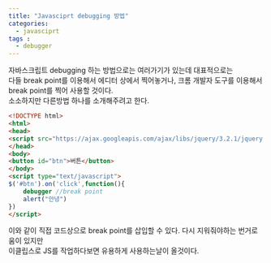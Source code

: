 ```yaml
---
title: "Javasciprt debugging 방법"
categories: 
  - javasciprt
tags : 
  - debugger
---
```


자바스크립트 debugging 하는 방법으로는 여러가기가 있는데 대표적으로는<br>
다들 break point를 이용해서 에디터 상에서 찍어놓거나, 크롬 개발자 도구를 이용해서 break point를 찍어 사용할 것이다.<br>
소소하지만 다른방법 하나를 소개해주려고 한다.

``` html
<!DOCTYPE html>
<html>
<head>
<script src="https://ajax.googleapis.com/ajax/libs/jquery/3.2.1/jquery.min.js"></script>
</head>
<body>
<button id="btn">버튼</button>
</body>
<script type="text/javascript">
$('#btn').on('click',function(){
	debugger //break point
	alert("안녕")
})
</script>
```

이와 같이 직접 코드상으로 break point를 삽입할 수 있다. 다시 지워줘야하는 번거로움이 있지만<br>
이클립스로 JS를 작업하다보면 유용하게 사용하는날이 올것이다.